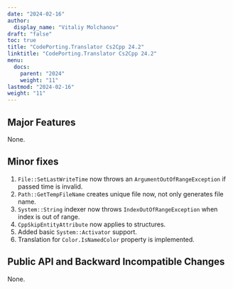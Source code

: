 ```yaml
---
date: "2024-02-16"
author:
  display_name: "Vitaliy Molchanov"
draft: "false"
toc: true
title: "CodePorting.Translator Cs2Cpp 24.2"
linktitle: "CodePorting.Translator Cs2Cpp 24.2"
menu:
  docs:
    parent: "2024"
    weight: "11"
lastmod: "2024-02-16"
weight: "11"
---
```


## Major Features ##

None.

## Minor fixes ##

1. `File::SetLastWriteTime` now throws an `ArgumentOutOfRangeException` if passed time is invalid.
1. `Path::GetTempFileName` creates unique file now, not only generates file name.
1. `System::String` indexer now throws `IndexOutOfRangeException` when index is out of range.
1. `CppSkipEntityAttribute` now applies to structures.
1. Added basic `System::Activator` support.
1. Translation for `Color.IsNamedColor` property is implemented.

## Public API and Backward Incompatible Changes ##

None.
